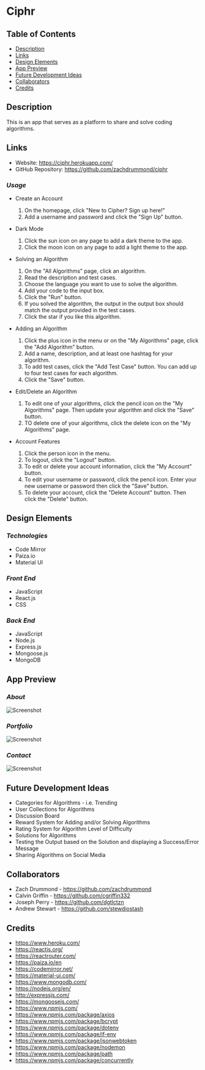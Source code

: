 # Ciphr

## Table of Contents
* [Description](#Description)
* [Links](#Links)
* [Design Elements](#Design-Elements)
* [App Preview](#App-Preview)
* [Future Development Ideas](#Future-Development-Ideas)
* [Collaborators](#Collaborators)
* [Credits](#Credits)

## Description
This is an app that serves as a platform to share and solve coding algorithms. 

## Links
* Website: https://ciphr.herokuapp.com/
* GitHub Repository: https://github.com/zachdrummond/ciphr

### _Usage_
* Create an Account
    1. On the homepage, click "New to Cipher? Sign up here!"
    2. Add a username and password and click the "Sign Up" button.

* Dark Mode
    1. Click the sun icon on any page to add a dark theme to the app.
    2. Click the moon icon on any page to add a light theme to the app.

* Solving an Algorithm
    1. On the "All Algorithms" page, click an algorithm.
    2. Read the description and test cases.
    3. Choose the language you want to use to solve the algorithm.
    4. Add your code to the input box.
    5. Click the "Run" button.
    6. If you solved the algorithm, the output in the output box should match the output provided in the test cases.
    7. Click the star if you like this algorithm.

* Adding an Algorithm
    1. Click the plus icon in the menu or on the "My Algorithms" page, click the "Add Algorithm" button.
    2. Add a name, description, and at least one hashtag for your algorithm.
    3. To add test cases, click the "Add Test Case" button. You can add up to four test cases for each algorithm.
    3. Click the "Save" button.

* Edit/Delete an Algorithm
    1. To edit one of your algorithms, click the pencil icon on the "My Algorithms" page. Then update your algorithm and click the "Save" button.
    2. TO delete one of your algorithms, click the delete icon on the "My Algorithms" page.

* Account Features
    1. Click the person icon in the menu.
    2. To logout, click the "Logout" button.
    3. To edit or delete your account information, click the "My Account" button.
    4. To edit your username or password, click the pencil icon. Enter your new username or password then click the "Save" button.
    5. To delete your account, click the "Delete Account" button. Then click the "Delete" button.

## Design Elements
### _Technologies_
* Code Mirror
* Paiza.io
* Material UI
### _Front End_
* JavaScript
* React.js
* CSS
### _Back End_
* JavaScript
* Node.js
* Express.js
* Mongoose.js
* MongoDB

## App Preview
### *About*
![Screenshot](src/images/ReadMe/About.png)

### *Portfolio*
![Screenshot](src/images/ReadMe/Portfolio.png)

### *Contact*
![Screenshot](src/images/ReadMe/Contact.png)

## Future Development Ideas
* Categories for Algorithms - i.e. Trending
* User Collections for Algorithms
* Discussion Board
* Reward System for Adding and/or Solving Algorithms
* Rating System for Algorithm Level of Difficulty
* Solutions for Algorithms
* Testing the Output based on the Solution and displaying a Success/Error Message
* Sharing Algorithms on Social Media

## Collaborators
* Zach Drummond - https://github.com/zachdrummond
* Calvin Griffin - https://github.com/cgriffin332
* Joseph Perry - https://github.com/dgtlctzn
* Andrew Stewart - https://github.com/stewdiostash

## Credits
* https://www.heroku.com/
* https://reactjs.org/
* https://reactrouter.com/
* https://paiza.io/en
* https://codemirror.net/
* https://material-ui.com/
* https://www.mongodb.com/
* https://nodejs.org/en/
* http://expressjs.com/
* https://mongoosejs.com/
* https://www.npmjs.com/
* https://www.npmjs.com/package/axios
* https://www.npmjs.com/package/bcrypt
* https://www.npmjs.com/package/dotenv
* https://www.npmjs.com/package/if-env
* https://www.npmjs.com/package/jsonwebtoken
* https://www.npmjs.com/package/nodemon
* https://www.npmjs.com/package/path
* https://www.npmjs.com/package/concurrently